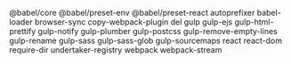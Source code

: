 @babel/core @babel/preset-env @babel/preset-react autoprefixer babel-loader browser-sync copy-webpack-plugin del gulp gulp-ejs gulp-html-prettify gulp-notify gulp-plumber gulp-postcss gulp-remove-empty-lines gulp-rename gulp-sass gulp-sass-glob gulp-sourcemaps react react-dom require-dir undertaker-registry webpack webpack-stream